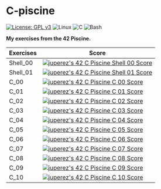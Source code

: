 # C-piscine
[![License: GPL v3](https://img.shields.io/badge/License-GPLv3-blue.svg?style=for-the-badge)](https://www.gnu.org/licenses/gpl-3.0)
![Linux](https://img.shields.io/badge/Linux-FCC624?style=for-the-badge&logo=linux&logoColor=black)
![C](https://img.shields.io/badge/C-00599C?style=for-the-badge&logo=c&logoColor=white)
![Bash](https://img.shields.io/badge/Bash-121011?style=for-the-badge&logo=gnubash&logoColor=white)

**My exercises from the 42 Piscine.**

| Exercises | Score |
| --------- | ----- |
| Shell_00 | [![juperez's 42 C Piscine Shell 00 Score](https://badge.nimon.fr/api/v2/cmae8x59h3770401p8yt4vzme5/project/3523202)](https://github.com/Nimon77/badge42) |
| Shell_01 | [![juperez's 42 C Piscine Shell 01 Score](https://badge.nimon.fr/api/v2/cmae8x59h3770401p8yt4vzme5/project/3524452)](https://github.com/Nimon77/badge42) |
| C_00 | [![juperez's 42 C Piscine C 00 Score](https://badge.nimon.fr/api/v2/cmae8x59h3770401p8yt4vzme5/project/3528007)](https://github.com/Nimon77/badge42) |
| C_01 | [![juperez's 42 C Piscine C 01 Score](https://badge.nimon.fr/api/v2/cmae8x59h3770401p8yt4vzme5/project/3531708)](https://github.com/Nimon77/badge42) |
| C_02 | [![juperez's 42 C Piscine C 02 Score](https://badge.nimon.fr/api/v2/cmae8x59h3770401p8yt4vzme5/project/3534361)](https://github.com/Nimon77/badge42) |
| C_03 | [![juperez's 42 C Piscine C 03 Score](https://badge.nimon.fr/api/v2/cmae8x59h3770401p8yt4vzme5/project/3538610)](https://github.com/Nimon77/badge42) |
| C_04 | [![juperez's 42 C Piscine C 04 Score](https://badge.nimon.fr/api/v2/cmae8x59h3770401p8yt4vzme5/project/3545368)](https://github.com/Nimon77/badge42) |
| C_05 | [![juperez's 42 C Piscine C 05 Score](https://badge.nimon.fr/api/v2/cmae8x59h3770401p8yt4vzme5/project/3554686)](https://github.com/Nimon77/badge42) |
| C_06 | [![juperez's 42 C Piscine C 06 Score](https://badge.nimon.fr/api/v2/cmae8x59h3770401p8yt4vzme5/project/3554687)](https://github.com/Nimon77/badge42) |
| C_07 | [![juperez's 42 C Piscine C 07 Score](https://badge.nimon.fr/api/v2/cmae8x59h3770401p8yt4vzme5/project/3556237)](https://github.com/Nimon77/badge42) |
| C_08 | [![juperez's 42 C Piscine C 08 Score](https://badge.nimon.fr/api/v2/cmae8x59h3770401p8yt4vzme5/project/3557117)](https://github.com/Nimon77/badge42) |
| C_09 | [![juperez's 42 C Piscine C 09 Score](https://badge.nimon.fr/api/v2/cmae8x59h3770401p8yt4vzme5/project/3562568)](https://github.com/Nimon77/badge42) |
| C_10 | [![juperez's 42 C Piscine C 10 Score](https://badge.nimon.fr/api/v2/cmae8x59h3770401p8yt4vzme5/project/3569009)](https://github.com/Nimon77/badge42) |
